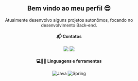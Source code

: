 <div align=center >

  ## Bem vindo ao meu perfil 😎
 
Atualmente desenvolvo alguns projetos autonômos, focando no desenvolvimento Back-end.


#### 📬 Contatos 
<p align="center"> 
  
[<img src="https://img.shields.io/badge/linkedin-%230077B5.svg?&style=for-the-badge&logo=linkedin&logoColor=white" />](https://www.linkedin.com/in/rene-junior-032845213/)  <a href="mailto:renecfjunior99@gmail.com"><img src="https://img.shields.io/static/v1?label=&message=E-mail&color=red&style=for-the-badge&logo=gmail"/></a>
</p>


#### 💻👨‍💻 Linguagens e ferramentas 
<p align="center">
  <img alt="Java" src="https://img.shields.io/badge/java-%23ED8B00.svg?style=for-the-badge&logo=java&logoColor=white"/>   <img alt="Spring" src="https://img.shields.io/badge/spring-%236DB33F.svg?style=for-the-badge&logo=spring&logoColor=white"/>
</p>    


<!--
**renecfjunior/renecfjunior** is a ✨ _special_ ✨ repository because its `README.md` (this file) appears on your GitHub profile.

<img alt="JavaScript" src="https://img.shields.io/badge/javascript-%23323330.svg?style=for-the-badge&logo=javascript&logoColor=%23F7DF1E"/> 

Here are some ideas to get you started:

- 🔭 I’m currently working on ...
- 🌱 I’m currently learning ...
- 👯 I’m looking to collaborate on ...
- 🤔 I’m looking for help with ...
- 💬 Ask me about ...
- 📫 How to reach me: ...
- 😄 Pronouns: ...
- ⚡ Fun fact: ...
-->
